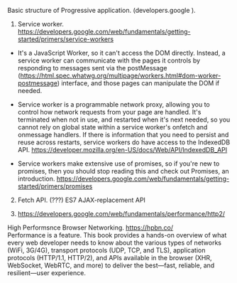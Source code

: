 Basic structure of  Progressive application.
    (developers.google ).

1.   Service worker.  https://developers.google.com/web/fundamentals/getting-started/primers/service-workers

- It's a JavaScript Worker, so it can't access the DOM directly. Instead, a service worker can communicate with the pages it controls by responding to messages sent via the postMessage (https://html.spec.whatwg.org/multipage/workers.html#dom-worker-postmessage) interface, and those pages can manipulate the DOM if needed.

- Service worker is a programmable network proxy, allowing you to control how network requests from your page are handled.
It's terminated when not in use, and restarted when it's next needed, so you cannot rely on global state within a service worker's onfetch and onmessage handlers. If there is information that you need to persist and reuse across restarts, service workers do have access to the IndexedDB API.
https://developer.mozilla.org/en-US/docs/Web/API/IndexedDB_API

- Service workers make extensive use of promises, so if you're new to promises, then you should stop reading this and check out Promises, an introduction.
 https://developers.google.com/web/fundamentals/getting-started/primers/promises

2.   Fetch API.    (???)   ES7  AJAX-replacement API

3. https://developers.google.com/web/fundamentals/performance/http2/

 High Performsnce Browser Networking. https://hpbn.co/  
Performance is a feature. This book provides a hands-on overview of what every web developer needs to know about the various types of networks (WiFi, 3G/4G), transport protocols (UDP, TCP, and TLS), application protocols (HTTP/1.1, HTTP/2), and APIs available in the browser (XHR, WebSocket, WebRTC, and more) to deliver the best—fast, reliable, and resilient—user experience.
